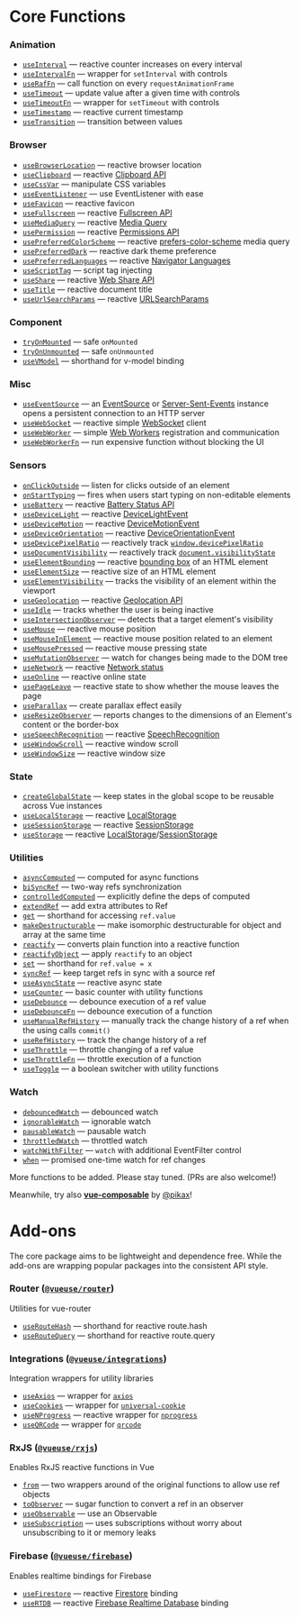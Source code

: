 
# Core Functions

<!--GENERATED LIST, DO NOT MODIFY MANUALLY-->
<!--FUNCTIONS_LIST_STARTS-->
### Animation
  - [`useInterval`](https://vitepress--vueuse..netlify.app/shared/useInterval/) — reactive counter increases on every interval
  - [`useIntervalFn`](https://vitepress--vueuse..netlify.app/shared/useIntervalFn/) — wrapper for `setInterval` with controls
  - [`useRafFn`](https://vitepress--vueuse..netlify.app/core/useRafFn/) — call function on every `requestAnimationFrame`
  - [`useTimeout`](https://vitepress--vueuse..netlify.app/shared/useTimeout/) — update value after a given time with controls
  - [`useTimeoutFn`](https://vitepress--vueuse..netlify.app/shared/useTimeoutFn/) — wrapper for `setTimeout` with controls
  - [`useTimestamp`](https://vitepress--vueuse..netlify.app/core/useTimestamp/) — reactive current timestamp
  - [`useTransition`](https://vitepress--vueuse..netlify.app/core/useTransition/) — transition between values

### Browser
  - [`useBrowserLocation`](https://vitepress--vueuse..netlify.app/core/useBrowserLocation/) — reactive browser location
  - [`useClipboard`](https://vitepress--vueuse..netlify.app/core/useClipboard/) — reactive [Clipboard API](https://developer.mozilla.org/en-US/docs/Web/API/Clipboard_API)
  - [`useCssVar`](https://vitepress--vueuse..netlify.app/core/useCssVar/) — manipulate CSS variables
  - [`useEventListener`](https://vitepress--vueuse..netlify.app/core/useEventListener/) — use EventListener with ease
  - [`useFavicon`](https://vitepress--vueuse..netlify.app/core/useFavicon/) — reactive favicon
  - [`useFullscreen`](https://vitepress--vueuse..netlify.app/core/useFullscreen/) — reactive [Fullscreen API](https://developer.mozilla.org/en-US/docs/Web/API/Fullscreen_API)
  - [`useMediaQuery`](https://vitepress--vueuse..netlify.app/core/useMediaQuery/) — reactive [Media Query]((https://developer.mozilla.org/en-US/docs/Web/CSS/Media_Queries/Testing_media_queries))
  - [`usePermission`](https://vitepress--vueuse..netlify.app/core/usePermission/) — reactive [Permissions API](https://developer.mozilla.org/en-US/docs/Web/API/Permissions_API)
  - [`usePreferredColorScheme`](https://vitepress--vueuse..netlify.app/core/usePreferredColorScheme/) — reactive [prefers-color-scheme](https://developer.mozilla.org/en-US/docs/Web/CSS/@media/prefers-color-scheme) media query
  - [`usePreferredDark`](https://vitepress--vueuse..netlify.app/core/usePreferredDark/) — reactive dark theme preference
  - [`usePreferredLanguages`](https://vitepress--vueuse..netlify.app/core/usePreferredLanguages/) — reactive [Navigator Languages](https://developer.mozilla.org/en-US/docs/Web/API/NavigatorLanguage/languages)
  - [`useScriptTag`](https://vitepress--vueuse..netlify.app/core/useScriptTag/) — script tag injecting
  - [`useShare`](https://vitepress--vueuse..netlify.app/core/useShare/) — reactive [Web Share API](https://developer.mozilla.org/en-US/docs/Web/API/Navigator/share)
  - [`useTitle`](https://vitepress--vueuse..netlify.app/core/useTitle/) — reactive document title
  - [`useUrlSearchParams`](https://vitepress--vueuse..netlify.app/core/useUrlSearchParams/) — reactive [URLSearchParams](https://developer.mozilla.org/en-US/docs/Web/API/URLSearchParams)

### Component
  - [`tryOnMounted`](https://vitepress--vueuse..netlify.app/shared/tryOnMounted/) — safe `onMounted`
  - [`tryOnUnmounted`](https://vitepress--vueuse..netlify.app/shared/tryOnUnmounted/) — safe `onUnmounted`
  - [`useVModel`](https://vitepress--vueuse..netlify.app/core/useVModel/) — shorthand for v-model binding

### Misc
  - [`useEventSource`](https://vitepress--vueuse..netlify.app/core/useEventSource/) — an [EventSource](https://developer.mozilla.org/en-US/docs/Web/API/EventSource) or [Server-Sent-Events](https://developer.mozilla.org/en-US/docs/Web/API/Server-sent_events) instance opens a persistent connection to an HTTP server
  - [`useWebSocket`](https://vitepress--vueuse..netlify.app/core/useWebSocket/) — reactive simple [WebSocket](https://developer.mozilla.org/en-US/docs/Web/API/WebSocket/WebSocket) client
  - [`useWebWorker`](https://vitepress--vueuse..netlify.app/core/useWebWorker/) — simple [Web Workers](https://developer.mozilla.org/en-US/docs/Web/API/Web_Workers_API/Using_web_workers) registration and communication
  - [`useWebWorkerFn`](https://vitepress--vueuse..netlify.app/core/useWebWorkerFn/) — run expensive function without blocking the UI

### Sensors
  - [`onClickOutside`](https://vitepress--vueuse..netlify.app/core/onClickOutside/) — listen for clicks outside of an element
  - [`onStartTyping`](https://vitepress--vueuse..netlify.app/core/onStartTyping/) — fires when users start typing on non-editable elements
  - [`useBattery`](https://vitepress--vueuse..netlify.app/core/useBattery/) — reactive [Battery Status API](https://developer.mozilla.org/en-US/docs/Web/API/Battery_Status_API)
  - [`useDeviceLight`](https://vitepress--vueuse..netlify.app/core/useDeviceLight/) — reactive [DeviceLightEvent](https://developer.mozilla.org/en-US/docs/Web/API/DeviceLightEvent)
  - [`useDeviceMotion`](https://vitepress--vueuse..netlify.app/core/useDeviceMotion/) — reactive [DeviceMotionEvent](https://developer.mozilla.org/en-US/docs/Web/API/DeviceMotionEvent)
  - [`useDeviceOrientation`](https://vitepress--vueuse..netlify.app/core/useDeviceOrientation/) — reactive [DeviceOrientationEvent](https://developer.mozilla.org/en-US/docs/Web/API/DeviceOrientationEvent)
  - [`useDevicePixelRatio`](https://vitepress--vueuse..netlify.app/core/useDevicePixelRatio/) — reactively track [`window.devicePixelRatio`](https://developer.mozilla.org/ru/docs/Web/API/Window/devicePixelRatio)
  - [`useDocumentVisibility`](https://vitepress--vueuse..netlify.app/core/useDocumentVisibility/) — reactively track [`document.visibilityState`](https://developer.mozilla.org/en-US/docs/Web/API/Document/visibilityState)
  - [`useElementBounding`](https://vitepress--vueuse..netlify.app/core/useElementBounding/) — reactive [bounding box](https://developer.mozilla.org/en-US/docs/Web/API/Element/getBoundingClientRect) of an HTML element
  - [`useElementSize`](https://vitepress--vueuse..netlify.app/core/useElementSize/) — reactive size of an HTML element
  - [`useElementVisibility`](https://vitepress--vueuse..netlify.app/core/useElementVisibility/) — tracks the visibility of an element within the viewport
  - [`useGeolocation`](https://vitepress--vueuse..netlify.app/core/useGeolocation/) — reactive [Geolocation API](https://developer.mozilla.org/en-US/docs/Web/API/Geolocation_API)
  - [`useIdle`](https://vitepress--vueuse..netlify.app/core/useIdle/) — tracks whether the user is being inactive
  - [`useIntersectionObserver`](https://vitepress--vueuse..netlify.app/core/useIntersectionObserver/) — detects that a target element's visibility
  - [`useMouse`](https://vitepress--vueuse..netlify.app/core/useMouse/) — reactive mouse position
  - [`useMouseInElement`](https://vitepress--vueuse..netlify.app/core/useMouseInElement/) — reactive mouse position related to an element
  - [`useMousePressed`](https://vitepress--vueuse..netlify.app/core/useMousePressed/) — reactive mouse pressing state
  - [`useMutationObserver`](https://vitepress--vueuse..netlify.app/core/useMutationObserver/) — watch for changes being made to the DOM tree
  - [`useNetwork`](https://vitepress--vueuse..netlify.app/core/useNetwork/) — reactive [Network status](https://developer.mozilla.org/en-US/docs/Web/API/Network_Information_API)
  - [`useOnline`](https://vitepress--vueuse..netlify.app/core/useOnline/) — reactive online state
  - [`usePageLeave`](https://vitepress--vueuse..netlify.app/core/usePageLeave/) — reactive state to show whether the mouse leaves the page
  - [`useParallax`](https://vitepress--vueuse..netlify.app/core/useParallax/) — create parallax effect easily
  - [`useResizeObserver`](https://vitepress--vueuse..netlify.app/core/useResizeObserver/) — reports changes to the dimensions of an Element's content or the border-box
  - [`useSpeechRecognition`](https://vitepress--vueuse..netlify.app/core/useSpeechRecognition/) — reactive [SpeechRecognition](https://developer.mozilla.org/en-US/docs/Web/API/SpeechRecognition)
  - [`useWindowScroll`](https://vitepress--vueuse..netlify.app/core/useWindowScroll/) — reactive window scroll
  - [`useWindowSize`](https://vitepress--vueuse..netlify.app/core/useWindowSize/) — reactive window size

### State
  - [`createGlobalState`](https://vitepress--vueuse..netlify.app/core/createGlobalState/) — keep states in the global scope to be reusable across Vue instances
  - [`useLocalStorage`](https://vitepress--vueuse..netlify.app/core/useLocalStorage/) — reactive [LocalStorage](https://developer.mozilla.org/en-US/docs/Web/API/Window/localStorage)
  - [`useSessionStorage`](https://vitepress--vueuse..netlify.app/core/useSessionStorage/) — reactive [SessionStorage](https://developer.mozilla.org/en-US/docs/Web/API/Window/sessionStorage)
  - [`useStorage`](https://vitepress--vueuse..netlify.app/core/useStorage/) — reactive [LocalStorage](https://developer.mozilla.org/en-US/docs/Web/API/Window/localStorage)/[SessionStorage](https://developer.mozilla.org/en-US/docs/Web/API/Window/sessionStorage)

### Utilities
  - [`asyncComputed`](https://vitepress--vueuse..netlify.app/core/asyncComputed/) — computed for async functions
  - [`biSyncRef`](https://vitepress--vueuse..netlify.app/shared/biSyncRef/) — two-way refs synchronization
  - [`controlledComputed`](https://vitepress--vueuse..netlify.app/shared/controlledComputed/) — explicitly define the deps of computed
  - [`extendRef`](https://vitepress--vueuse..netlify.app/shared/extendRef/) — add extra attributes to Ref
  - [`get`](https://vitepress--vueuse..netlify.app/shared/get/) — shorthand for accessing `ref.value`
  - [`makeDestructurable`](https://vitepress--vueuse..netlify.app/shared/makeDestructurable/) — make isomorphic destructurable for object and array at the same time
  - [`reactify`](https://vitepress--vueuse..netlify.app/shared/reactify/) — converts plain function into a reactive function
  - [`reactifyObject`](https://vitepress--vueuse..netlify.app/shared/reactifyObject/) — apply `reactify` to an object
  - [`set`](https://vitepress--vueuse..netlify.app/shared/set/) — shorthand for `ref.value = x`
  - [`syncRef`](https://vitepress--vueuse..netlify.app/shared/syncRef/) — keep target refs in sync with a source ref
  - [`useAsyncState`](https://vitepress--vueuse..netlify.app/core/useAsyncState/) — reactive async state
  - [`useCounter`](https://vitepress--vueuse..netlify.app/shared/useCounter/) — basic counter with utility functions
  - [`useDebounce`](https://vitepress--vueuse..netlify.app/shared/useDebounce/) — debounce execution of a ref value
  - [`useDebounceFn`](https://vitepress--vueuse..netlify.app/shared/useDebounceFn/) — debounce execution of a function
  - [`useManualRefHistory`](https://vitepress--vueuse..netlify.app/core/useManualRefHistory/) — manually track the change history of a ref when the using calls `commit()`
  - [`useRefHistory`](https://vitepress--vueuse..netlify.app/core/useRefHistory/) — track the change history of a ref
  - [`useThrottle`](https://vitepress--vueuse..netlify.app/shared/useThrottle/) — throttle changing of a ref value
  - [`useThrottleFn`](https://vitepress--vueuse..netlify.app/shared/useThrottleFn/) — throttle execution of a function
  - [`useToggle`](https://vitepress--vueuse..netlify.app/shared/useToggle/) — a boolean switcher with utility functions

### Watch
  - [`debouncedWatch`](https://vitepress--vueuse..netlify.app/shared/debouncedWatch/) — debounced watch
  - [`ignorableWatch`](https://vitepress--vueuse..netlify.app/shared/ignorableWatch/) — ignorable watch
  - [`pausableWatch`](https://vitepress--vueuse..netlify.app/shared/pausableWatch/) — pausable watch
  - [`throttledWatch`](https://vitepress--vueuse..netlify.app/shared/throttledWatch/) — throttled watch
  - [`watchWithFilter`](https://vitepress--vueuse..netlify.app/shared/watchWithFilter/) — `watch` with additional EventFilter control
  - [`when`](https://vitepress--vueuse..netlify.app/shared/when/) — promised one-time watch for ref changes


<!--FUNCTIONS_LIST_ENDS-->

More functions to be added. Please stay tuned. (PRs are also welcome!)

Meanwhile, try also [**vue-composable**](https://github.com/pikax/vue-composable) by [@pikax](https://github.com/pikax)!

# Add-ons

The core package aims to be lightweight and dependence free. While the add-ons are wrapping popular packages into the consistent API style.

<!--GENERATED LIST, DO NOT MODIFY MANUALLY-->
<!--ADDONS_LIST_STARTS-->

### Router ([`@vueuse/router`](https://vitepress--vueuse..netlify.app/router/README.html))
Utilities for vue-router
  - [`useRouteHash`](https://vitepress--vueuse..netlify.app/router/useRouteHash/) — shorthand for reactive route.hash
  - [`useRouteQuery`](https://vitepress--vueuse..netlify.app/router/useRouteQuery/) — shorthand for reactive route.query



### Integrations ([`@vueuse/integrations`](https://vitepress--vueuse..netlify.app/integrations/README.html))
Integration wrappers for utility libraries
  - [`useAxios`](https://vitepress--vueuse..netlify.app/integrations/useAxios/) — wrapper for [`axios`](https://github.com/axios/axios)
  - [`useCookies`](https://vitepress--vueuse..netlify.app/integrations/useCookies/) — wrapper for [`universal-cookie`](https://www.npmjs.com/package/universal-cookie)
  - [`useNProgress`](https://vitepress--vueuse..netlify.app/integrations/useNProgress/) — reactive wrapper for [`nprogress`](https://github.com/rstacruz/nprogress)
  - [`useQRCode`](https://vitepress--vueuse..netlify.app/integrations/useQRCode/) — wrapper for [`qrcode`](https://github.com/soldair/node-qrcode)



### RxJS ([`@vueuse/rxjs`](https://vitepress--vueuse..netlify.app/rxjs/README.html))
Enables RxJS reactive functions in Vue
  - [`from`](https://vitepress--vueuse..netlify.app/rxjs/from/) — two wrappers around of the original functions to allow use ref objects
  - [`toObserver`](https://vitepress--vueuse..netlify.app/rxjs/toObserver/) — sugar function to convert a ref in an observer
  - [`useObservable`](https://vitepress--vueuse..netlify.app/rxjs/useObservable/) — use an Observable
  - [`useSubscription`](https://vitepress--vueuse..netlify.app/rxjs/useSubscription/) — uses subscriptions without worry about unsubscribing to it or memory leaks



### Firebase ([`@vueuse/firebase`](https://vitepress--vueuse..netlify.app/firebase/README.html))
Enables realtime bindings for Firebase
  - [`useFirestore`](https://vitepress--vueuse..netlify.app/firebase/useFirestore/) — reactive [Firestore](https://firebase.google.com/docs/firestore) binding
  - [`useRTDB`](https://vitepress--vueuse..netlify.app/firebase/useRTDB/) — reactive [Firebase Realtime Database](https://firebase.google.com/docs/database) binding


<!--ADDONS_LIST_ENDS-->

